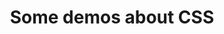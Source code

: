 ---
title: "Some demos about CSS"
excerpt: "看书以及练习过程中写过的一些关于CSS的小demo，大部分来自于百度2016IFE的练习"
author_profile: true
---